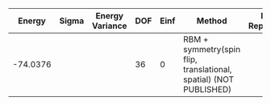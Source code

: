 | Energy         | Sigma | Energy Variance | DOF | Einf | Method                                | Data Repository |
|----------------|-------|-----------------|-----|------|---------------------------------------|-----------------|
| -74.0376       |        |                   | 36  | 0    | RBM + symmetry(spin flip, translational, spatial)  (NOT PUBLISHED)     |                 |

